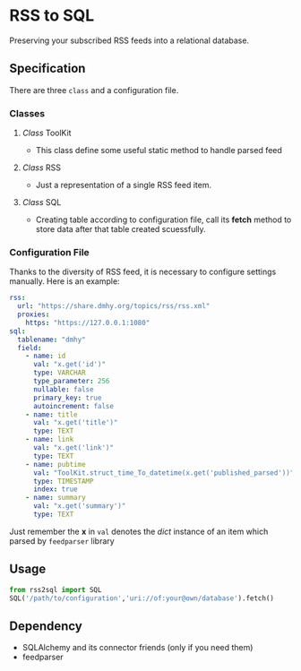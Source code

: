 # RSS to SQL

Preserving your subscribed RSS feeds into a relational database.

## Specification

There are three `class` and a configuration file.

### Classes

1. *Class* ToolKit
    - This class define some useful static method to handle parsed feed

2. *Class* RSS
    - Just a representation of a single RSS feed item.

3. *Class* SQL
    - Creating table according to configuration file, call its **fetch** method to store data after that table created scuessfully.

### Configuration File

Thanks to the diversity of RSS feed, it is necessary to configure settings manually. Here is an example:

```yaml
rss:
  url: "https://share.dmhy.org/topics/rss/rss.xml"
  proxies:
    https: "https://127.0.0.1:1080"
sql:
  tablename: "dmhy"
  field:
    - name: id
      val: "x.get('id')"
      type: VARCHAR
      type_parameter: 256
      nullable: false
      primary_key: true
      autoincrement: false
    - name: title
      val: "x.get('title')"
      type: TEXT
    - name: link
      val: "x.get('link')"
      type: TEXT
    - name: pubtime
      val: "ToolKit.struct_time_To_datetime(x.get('published_parsed'))"
      type: TIMESTAMP
      index: true
    - name: summary
      val: "x.get('summary')"
      type: TEXT
```

Just remember the **x** in `val` denotes the *dict* instance of an item which parsed by `feedparser` library

## Usage

```python
from rss2sql import SQL
SQL('/path/to/configuration','uri://of:your@own/database').fetch()
```

## Dependency

- SQLAlchemy and its connector friends (only if you need them)
- feedparser